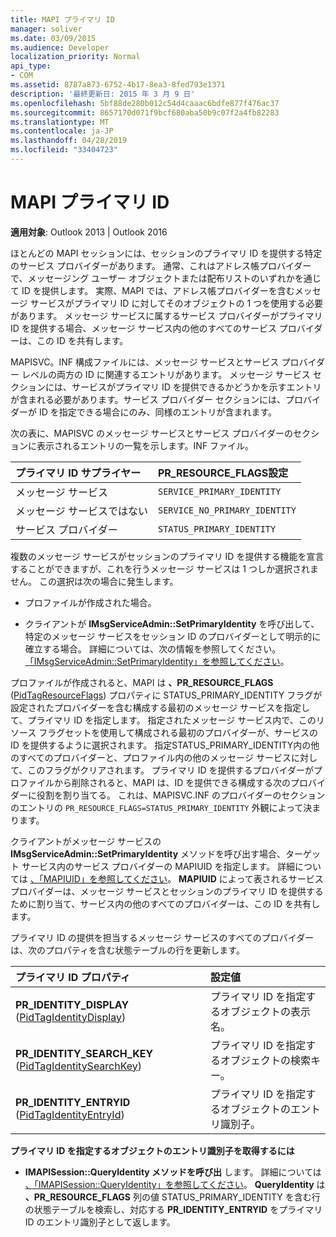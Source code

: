 ```yaml
---
title: MAPI プライマリ ID
manager: soliver
ms.date: 03/09/2015
ms.audience: Developer
localization_priority: Normal
api_type:
- COM
ms.assetid: 8787a873-6752-4b17-8ea3-8fed793e1371
description: '最終更新日: 2015 年 3 月 9 日'
ms.openlocfilehash: 5bf88de280b012c54d4caaac6bdfe877f476ac37
ms.sourcegitcommit: 8657170d071f9bcf680aba50b9c07f2a4fb82283
ms.translationtype: MT
ms.contentlocale: ja-JP
ms.lasthandoff: 04/28/2019
ms.locfileid: "33404723"
---
```

# <a name="mapi-primary-identity"></a>MAPI プライマリ ID

  
  
**適用対象**: Outlook 2013 | Outlook 2016 
  
ほとんどの MAPI セッションには、セッションのプライマリ ID を提供する特定のサービス プロバイダーがあります。 通常、これはアドレス帳プロバイダーで、メッセージング ユーザー オブジェクトまたは配布リストのいずれかを通じて ID を提供します。 実際、MAPI では、アドレス帳プロバイダーを含むメッセージ サービスがプライマリ ID に対してそのオブジェクトの 1 つを使用する必要があります。 メッセージ サービスに属するサービス プロバイダーがプライマリ ID を提供する場合、メッセージ サービス内の他のすべてのサービス プロバイダーは、この ID を共有します。
  
MAPISVC。INF 構成ファイルには、メッセージ サービスとサービス プロバイダー レベルの両方の ID に関連するエントリがあります。 メッセージ サービス セクションには、サービスがプライマリ ID を提供できるかどうかを示すエントリが含まれる必要があります。サービス プロバイダー セクションには、プロバイダーが ID を指定できる場合にのみ、同様のエントリが含まれます。
  
次の表に、MAPISVC のメッセージ サービスとサービス プロバイダーのセクションに表示されるエントリの一覧を示します。INF ファイル。
  
|**プライマリ ID サプライヤー**|**PR_RESOURCE_FLAGS設定**|
|:-----|:-----|
|メッセージ サービス  <br/> | `SERVICE_PRIMARY_IDENTITY` <br/> |
|メッセージ サービスではない  <br/> | `SERVICE_NO_PRIMARY_IDENTITY` <br/> |
|サービス プロバイダー  <br/> | `STATUS_PRIMARY_IDENTITY` <br/> |
   
複数のメッセージ サービスがセッションのプライマリ ID を提供する機能を宣言することができますが、これを行うメッセージ サービスは 1 つしか選択されません。 この選択は次の場合に発生します。
  
- プロファイルが作成された場合。
    
- クライアントが **IMsgServiceAdmin::SetPrimaryIdentity** を呼び出して、特定のメッセージ サービスをセッション ID のプロバイダーとして明示的に確立する場合。 詳細については、次の情報を参照してください。 [「IMsgServiceAdmin::SetPrimaryIdentity」を参照してください](imsgserviceadmin-setprimaryidentity.md)。
    
プロファイルが作成されると、MAPI は **、PR_RESOURCE_FLAGS** ([PidTagResourceFlags](pidtagresourceflags-canonical-property.md)) プロパティに STATUS_PRIMARY_IDENTITY フラグが設定されたプロバイダーを含む構成する最初のメッセージ サービスを指定して、プライマリ ID を指定します。 指定されたメッセージ サービス内で、このリソース フラグセットを使用して構成される最初のプロバイダーが、サービスの ID を提供するように選択されます。 指定STATUS_PRIMARY_IDENTITY内の他のすべてのプロバイダーと、プロファイル内の他のメッセージ サービスに対して、このフラグがクリアされます。 プライマリ ID を提供するプロバイダーがプロファイルから削除されると、MAPI は、ID を提供できる構成する次のプロバイダーに役割を割り当てる。 これは、MAPISVC.INF のプロバイダーのセクションのエントリの  `PR_RESOURCE_FLAGS=STATUS_PRIMARY_IDENTITY` 外観によって決まります。 
  
クライアントがメッセージ サービスの **IMsgServiceAdmin::SetPrimaryIdentity** メソッドを呼び出す場合、ターゲット サービス内のサービス プロバイダーの MAPIUID を指定します。 詳細については [、「MAPIUID」を参照してください](mapiuid.md)。 **MAPIUID** によって表されるサービス プロバイダーは、メッセージ サービスとセッションのプライマリ ID を提供するために割り当て、サービス内の他のすべてのプロバイダーは、この ID を共有します。 
  
プライマリ ID の提供を担当するメッセージ サービスのすべてのプロバイダーは、次のプロパティを含む状態テーブルの行を更新します。
  
|**プライマリ ID プロパティ**|**設定値**|
|:-----|:-----|
|**PR_IDENTITY_DISPLAY** ([PidTagIdentityDisplay](pidtagidentitydisplay-canonical-property.md))  <br/> |プライマリ ID を指定するオブジェクトの表示名。  <br/> |
|**PR_IDENTITY_SEARCH_KEY** ([PidTagIdentitySearchKey](pidtagidentitysearchkey-canonical-property.md))  <br/> |プライマリ ID を指定するオブジェクトの検索キー。  <br/> |
|**PR_IDENTITY_ENTRYID** ([PidTagIdentityEntryId](pidtagidentityentryid-canonical-property.md))  <br/> |プライマリ ID を指定するオブジェクトのエントリ識別子。  <br/> |
   
 **プライマリ ID を指定するオブジェクトのエントリ識別子を取得するには**
  
- **IMAPISession::QueryIdentity メソッドを呼び出** します。 詳細については [、「IMAPISession::QueryIdentity」を参照してください](imapisession-queryidentity.md)。 **QueryIdentity** は **、PR_RESOURCE_FLAGS** 列の値 STATUS_PRIMARY_IDENTITY を含む行の状態テーブルを検索し、対応する **PR_IDENTITY_ENTRYID** をプライマリ ID のエントリ識別子として返します。 
    

